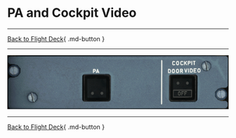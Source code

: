 # PA and Cockpit Video

---

[Back to Flight Deck](../index.md){ .md-button }

---


![PA and Cockpit Video Panel](../../../assets/a32nx-briefing/overhead-panel/pa-cockpit-video.png "PA and Cockpit Video Panel")

<!-- TODO -->


---

[Back to Flight Deck](../index.md){ .md-button }

